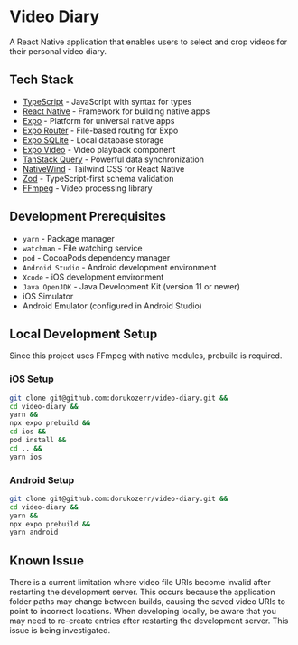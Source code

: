 # Video Diary

A React Native application that enables users to select and crop videos for their personal video diary.

## Tech Stack

- [TypeScript](https://www.typescriptlang.org/) - JavaScript with syntax for types
- [React Native](https://reactnative.dev/) - Framework for building native apps
- [Expo](https://expo.dev/) - Platform for universal native apps
- [Expo Router](https://docs.expo.dev/router/introduction/) - File-based routing for Expo
- [Expo SQLite](https://docs.expo.dev/versions/latest/sdk/sqlite/) - Local database storage
- [Expo Video](https://docs.expo.dev/versions/latest/sdk/video/) - Video playback component
- [TanStack Query](https://tanstack.com/query/latest) - Powerful data synchronization
- [NativeWind](https://www.nativewind.dev/) - Tailwind CSS for React Native
- [Zod](https://zod.dev/) - TypeScript-first schema validation
- [FFmpeg](https://ffmpeg.org/) - Video processing library

## Development Prerequisites

- `yarn` - Package manager
- `watchman` - File watching service
- `pod` - CocoaPods dependency manager
- `Android Studio` - Android development environment
- `Xcode` - iOS development environment
- `Java OpenJDK` - Java Development Kit (version 11 or newer)
- iOS Simulator
- Android Emulator (configured in Android Studio)

## Local Development Setup

Since this project uses FFmpeg with native modules, prebuild is required.

### iOS Setup

```bash
git clone git@github.com:dorukozerr/video-diary.git &&
cd video-diary &&
yarn &&
npx expo prebuild &&
cd ios &&
pod install &&
cd .. &&
yarn ios
```

### Android Setup

```bash
git clone git@github.com:dorukozerr/video-diary.git &&
cd video-diary &&
yarn &&
npx expo prebuild &&
yarn android
```

## Known Issue

There is a current limitation where video file URIs become invalid after restarting the development server. This occurs because the application folder paths may change between builds, causing the saved video URIs to point to incorrect locations. When developing locally, be aware that you may need to re-create entries after restarting the development server. This issue is being investigated.
